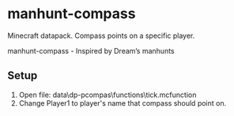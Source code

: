 # manhunt-compass
Minecraft datapack. Compass points on a specific player.

manhunt-compass - Inspired by Dream’s manhunts

## Setup
1. Open file: data\dp-pcompas\functions\tick.mcfunction
2. Change Player1 to player's name that compass should point on.
